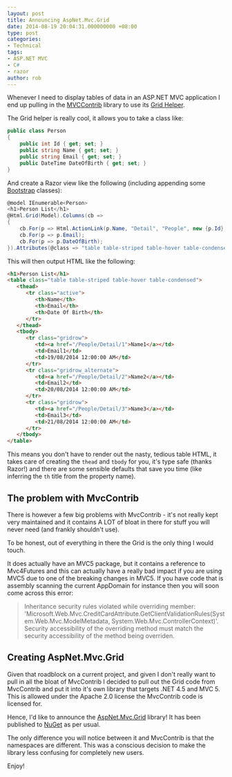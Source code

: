 ```yaml
---
layout: post
title: Announcing AspNet.Mvc.Grid
date: 2014-08-19 20:04:31.000000000 +08:00
type: post
categories:
- Technical
tags:
- ASP.NET MVC
- C#
- razor
author: rob
---
```



Whenever I need to display tables of data in an ASP.NET MVC application I end up pulling in the [MVCContrib](http://mvccontrib.codeplex.com/) library to use its [Grid Helper](http://mvccontrib.codeplex.com/wikipage?title=Grid).



The Grid helper is really cool, it allows you to take a class like:



```csharp
public class Person
{
    public int Id { get; set; }
    public string Name { get; set; }
    public string Email { get; set; }
    public DateTime DateOfBirth { get; set; }
}
```



And create a Razor view like the following (including appending some [Bootstrap](http://getbootstrap.com/) classes):



```csharp
@model IEnumerable<Person>
<h1>Person List</h1>
@Html.Grid(Model).Columns(cb =>
{
    cb.For(p => Html.ActionLink(p.Name, "Detail", "People", new {p.Id}, null)).Named("Name");
    cb.For(p => p.Email);
    cb.For(p => p.DateOfBirth);
}).Attributes(@class => "table table-striped table-hover table-condensed").HeaderRowAttributes(new Dictionary<string, object> { { "class", "active" } })
```



This will then output HTML like the following:



```html
<h1>Person List</h1>
<table class="table table-striped table-hover table-condensed">
   <thead>
      <tr class="active">
         <th>Name</th>
         <th>Email</th>
         <th>Date Of Birth</th>
      </tr>
   </thead>
   <tbody>
      <tr class="gridrow">
         <td><a href="/People/Detail/1">Name1</a></td>
         <td>Email1</td>
         <td>19/08/2014 12:00:00 AM</td>
      </tr>
      <tr class="gridrow_alternate">
         <td><a href="/People/Detail/2">Name2</a></td>
         <td>Email2</td>
         <td>20/08/2014 12:00:00 AM</td>
      </tr>
      <tr class="gridrow">
         <td><a href="/People/Detail/3">Name3</a></td>
         <td>Email3</td>
         <td>21/08/2014 12:00:00 AM</td>
      </tr>
   </tbody>
</table>
```



This means you don't have to render out the nasty, tedious table HTML, it takes care of creating the `thead` and `tbody` for you, it's type safe (thanks Razor!) and there are some sensible defaults that save you time (like inferring the `th` title from the property name).


## The problem with MvcContrib


There is however a few big problems with MvcContrib - it's not really kept very maintained and it contains A LOT of bloat in there for stuff you will never need (and frankly shouldn't use).



To be honest, out of everything in there the Grid is the only thing I would touch.



It does actually have an MVC5 package, but it contains a reference to Mvc4Futures and this can actually have a really bad impact if you are using MVC5 due to one of the breaking changes in MVC5. If you have code that is assembly scanning the current AppDomain for instance then you will soon come across this error:



> Inheritance security rules violated while overriding member: 'Microsoft.Web.Mvc.CreditCardAttribute.GetClientValidationRules(System.Web.Mvc.ModelMetadata, System.Web.Mvc.ControllerContext)'. Security accessibility of the overriding method must match the security accessibility of the method being overriden.


## Creating AspNet.Mvc.Grid


Given that roadblock on a current project, and given I don't really want to pull in all the bloat of MvcContrib I decided to pull out the Grid code from MvcContrib and put it into it's own library that targets .NET 4.5 and MVC 5. This is allowed under the Apache 2.0 license the MvcContrib code is licensed for.



Hence, I'd like to announce the [AspNet.Mvc.Grid](https://github.com/MRCollective/AspNet.Mvc.Grid) library! It has been published to [NuGet](https://www.nuget.org/packages/aspnet.mvc.grid) as per usual.



The only difference you will notice between it and MvcContrib is that the namespaces are different. This was a conscious decision to make the library less confusing for completely new users.



Enjoy!

